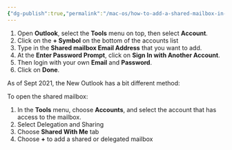 ```yaml
---
{"dg-publish":true,"permalink":"/mac-os/how-to-add-a-shared-mailbox-in-outlook-mac-os/","tags":["public","macos","outlook"],"noteIcon":"1","created":"2024-08-03T14:53:45.897+02:00","updated":"2022-12-23T10:51:18.000+01:00"}
---
```



1.  Open **Outlook**, select the **Tools** menu on top, then select **Account**.
2.  Click on the **+ Symbol** on the bottom of the accounts list
3.  Type in the **Shared mailbox Email Address** that you want to add.
4.  At the **Enter Password Prompt**, click on **Sign In with Another Account**.
5.  Then login with your own **Email** and **Password**.
6.  Click on **Done**.
  
As of Sept 2021, the New Outlook has a bit different method:

To open the shared mailbox:

1.  In the **Tools** menu, choose **Accounts**, and select the account that has access to the mailbox.
2.  Select Delegation and Sharing
3.  Choose **Shared With Me** tab
4.  Choose **+** to add a shared or delegated mailbox